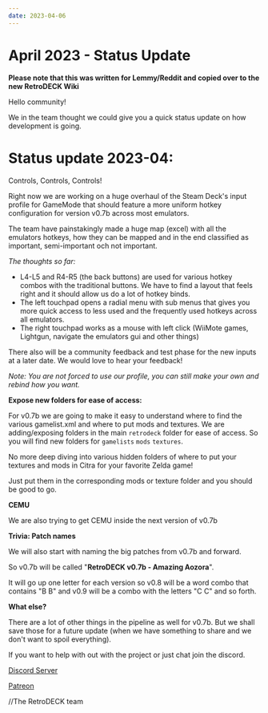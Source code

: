 ```yaml
---
date: 2023-04-06
---
```


# April 2023 - Status Update

**Please note that this was written for Lemmy/Reddit and copied over to the new RetroDECK Wiki**

Hello community!

We in the team thought we could give you a quick status update on how development is going.

<!-- more -->


# Status update 2023-04:

Controls, Controls, Controls!

Right now we are working on a huge overhaul of the Steam Deck's input profile for GameMode that should feature a more uniform hotkey configuration for version v0.7b across most emulators.

The team have painstakingly made a huge map (excel) with all the emulators hotkeys, how they can be mapped and in the end classified as important, semi-important och not important.


*The thoughts so far:*

* L4-L5 and R4-R5 (the back buttons) are used for various hotkey combos with the traditional buttons. We have to find a layout that feels right and it should allow us do a lot of hotkey binds.
* The left touchpad opens a radial menu with sub menus that gives you more quick access to less used and the frequently used hotkeys across all emulators.
* The right touchpad works as a mouse with left click (WiiMote games, Lightgun, navigate the emulators gui and other things)



There also will be a community feedback and test phase for the new inputs at a later date. We would love to hear your feedback!



*Note: You are not forced to use our profile, you can still make your own and rebind how you want.*



**Expose new folders for ease of access:**

For v0.7b we are going to make it easy to understand where to find the various gamelist.xml and where to put mods and textures. We are adding/exposing folders in the main `retrodeck` folder for ease of access. So you will find new folders for `gamelists` `mods` `textures`.

No more deep diving into various hidden folders of where to put your textures and mods in Citra for your favorite Zelda game!

Just put them in the corresponding mods or texture folder and you should be good to go.



**CEMU**

We are also trying to get CEMU inside the next version of v0.7b



**Trivia: Patch names**

We will also start with naming the big patches from v0.7b and forward.

So v0.7b will be called "**RetroDECK v0.7b - Amazing Aozora**".

It will go up one letter for each version so v0.8 will be a word combo that contains "B B" and v0.9 will be a combo with the letters "C C" and so forth.



**What else?**

There are a lot of other things in the pipeline as well for v0.7b. But we shall save those for a future update (when we have something to share and we don't want to spoil everything).

If you want to help with out with the project or just chat join the discord.



[Discord Server](https://discord.gg/WDc5C9YWMx)

[Patreon](https://patreon.com/RetroDECK)



//The RetroDECK team
